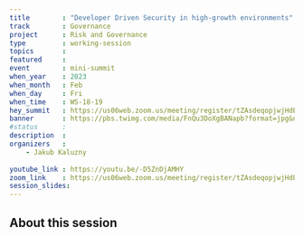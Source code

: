 ```yaml
---
title        : "Developer Driven Security in high-growth environments"
track        : Governance
project      : Risk and Governance
type         : working-session
topics       : 
featured     :
event        : mini-summit
when_year    : 2023
when_month   : Feb
when_day     : Fri
when_time    : WS-18-19
hey_summit   : https://us06web.zoom.us/meeting/register/tZAsdeqopjwjHdEmoDtOjAwYV8KIE1KK2t-2
banner       : https://pbs.twimg.com/media/FnQu3DoXgBANapb?format=jpg&name=medium
#status      : 
description  :
organizers   :
    - Jakub Kaluzny
       
youtube_link : https://youtu.be/-D5ZnDjAMHY
zoom_link    : https://us06web.zoom.us/meeting/register/tZAsdeqopjwjHdEmoDtOjAwYV8KIE1KK2t-2
session_slides:
---
```




## About this session
